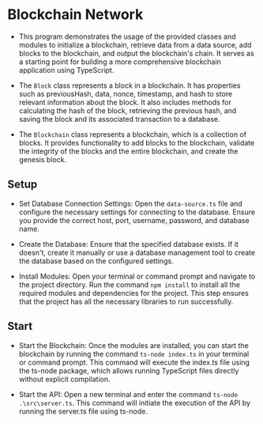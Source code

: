 # Blockchain Network

- This program demonstrates the usage of the provided classes and modules to initialize a blockchain, retrieve data from a data source, add blocks to the blockchain, and output the blockchain's chain. It serves as a starting point for building a more comprehensive blockchain application using TypeScript.

- The `Block` class represents a block in a blockchain. It has properties such as previousHash, data, nonce, timestamp, and hash to store relevant information about the block. It also includes methods for calculating the hash of the block, retrieving the previous hash, and saving the block and its associated transaction to a database.

- The `Blockchain` class represents a blockchain, which is a collection of blocks. It provides functionality to add blocks to the blockchain, validate the integrity of the blocks and the entire blockchain, and create the genesis block.

## Setup

- Set Database Connection Settings: Open the `data-source.ts` file and configure the necessary settings for connecting to the database. Ensure you provide the correct host, port, username, password, and database name.

- Create the Database: Ensure that the specified database exists. If it doesn't, create it manually or use a database management tool to create the database based on the configured settings.

- Install Modules: Open your terminal or command prompt and navigate to the project directory. Run the command `npm install` to install all the required modules and dependencies for the project. This step ensures that the project has all the necessary libraries to run successfully.

## Start

- Start the Blockchain: Once the modules are installed, you can start the blockchain by running the command `ts-node index.ts` in your terminal or command prompt. This command will execute the index.ts file using the ts-node package, which allows running TypeScript files directly without explicit compilation.

- Start the API: Open a new terminal and enter the command `ts-node .\src\server.ts`. This command will initiate the execution of the API by running the server.ts file using ts-node.
